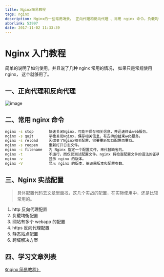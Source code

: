 ```yaml
---
title: Nginx简易教程
tags: nginx
description: Nginx的一些常用场景， 正向代理和反向代理 、常用 nginx 命令，负载均衡、https 配置、跨域解决方案等。
abbrlink: 53997
date: 2017-11-02 11:33:39
---
```


# Nginx 入门教程

简单的说明了如何使用，并且说了几种 nginx 常用的情况， 如果只是常规使用 nginx， 这个就够用了。

## 一、正向代理和反向代理

![image](http://upload-images.jianshu.io/upload_images/3101171-71de739352457081.png?imageMogr2/auto-orient/strip%7CimageView2/2/w/1240&_=5945200)

## 二、常用 nginx 命令

```bash
nginx -s stop       快速关闭Nginx，可能不保存相关信息，并迅速终止web服务。
nginx -s quit       平稳关闭Nginx，保存相关信息，有安排的结束web服务。
nginx -s reload     因改变了Nginx相关配置，需要重新加载配置而重载。
nginx -s reopen     重新打开日志文件。
nginx -c filename   为 Nginx 指定一个配置文件，来代替缺省的。
nginx -t            不运行，而仅仅测试配置文件。nginx 将检查配置文件的语法的正确性，并尝试打开配置文件中所引用到的文件。
nginx -v            显示 nginx 的版本。
nginx -V            显示 nginx 的版本，编译器版本和配置参数。
```

## 三、Nginx 实战配置

> 具体配置代码去文章里面找，这几个实战的配置，在实际使用中，还是比较常用的。

1.  http 反向代理配置
2.  负载均衡配置
3.  网站有多个 webapp 的配置
4.  https 反向代理配置
5.  静态站点配置
6.  跨域解决方案

## 四、学习文章列表

[《nginx 简易教程》](http://www.cnblogs.com/jingmoxukong/p/5945200.html)
